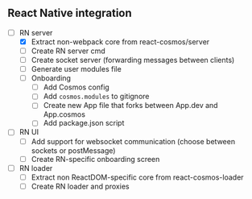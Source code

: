 ## React Native integration

- [ ] RN server
  - [x] Extract non-webpack core from react-cosmos/server
  - [ ] Create RN server cmd
  - [ ] Create socket server (forwarding messages between clients)
  - [ ] Generate user modules file
  - [ ] Onboarding
    - [ ] Add Cosmos config
    - [ ] Add `cosmos.modules` to gitignore
    - [ ] Create new App file that forks between App.dev and App.cosmos
    - [ ] Add package.json script
- [ ] RN UI
  - [ ] Add support for websocket communication (choose between sockets or postMessage)
  - [ ] Create RN-specific onboarding screen
- [ ] RN loader
  - [ ] Extract non ReactDOM-specific core from react-cosmos-loader
  - [ ] Create RN loader and proxies
